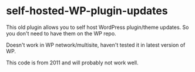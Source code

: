 self-hosted-WP-plugin-updates
=============================

This old plugin allows you to self host WordPress plugin/theme updates. 
So you don't need to have them on the WP repo. 

Doesn't work in WP network/multisite, haven't tested it in latest version of WP. 

This code is from 2011 and will probably not work well. 

